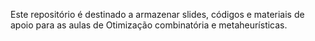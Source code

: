 Este repositório é destinado a armazenar slides, códigos e materiais de apoio para as aulas de Otimização combinatória e metaheurísticas.